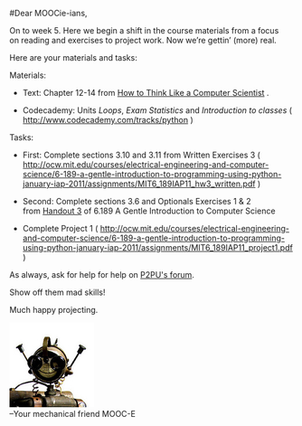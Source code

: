 #Dear MOOCie-ians,

On to week 5. Here we begin a shift in the course materials from a focus on reading and exercises to project work. Now we’re gettin’ (more) real.

Here are your materials and tasks:

Materials:

* Text: Chapter 12-14 from [How to Think Like a Computer Scientist]( http://www.greenteapress.com/thinkpython/thinkCSpy/html/index.html ) .
	
* Codecademy: Units *Loops*, *Exam Statistics* and *Introduction to classes* ( http://www.codecademy.com/tracks/python ) 


Tasks:

* First: Complete sections 3.10 and 3.11 from Written Exercises 3 ( http://ocw.mit.edu/courses/electrical-engineering-and-computer-science/6-189-a-gentle-introduction-to-programming-using-python-january-iap-2011/assignments/MIT6_189IAP11_hw3_written.pdf )
 
* Second: Complete sections 3.6 and Optionals Exercises 1 &amp; 2 from [Handout 3](http://ocw.mit.edu/courses/electrical-engineering-and-computer-science/6-189-a-gentle-introduction-to-programming-using-python-january-iap-2011/assignments/MIT6_189IAP11_hw3.pdf) of 6.189 A Gentle Introduction to Computer Science

* Complete Project 1 ( http://ocw.mit.edu/courses/electrical-engineering-and-computer-science/6-189-a-gentle-introduction-to-programming-using-python-january-iap-2011/assignments/MIT6_189IAP11_project1.pdf ) 


As always, ask for help for help on [P2PU's forum](http://discourse.p2pu.org/c/gentle-introduction-to-python).

Show off them mad skills!

Much happy projecting.

![moocie face](../img/moocie-mug.jpg)  
–Your mechanical friend MOOC-E
